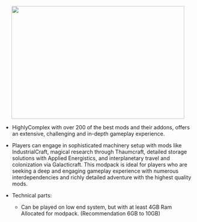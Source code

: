 <p align="center">
  <img width="460" height="300" src="[https://picsum.photos/460/300](https://github.com/PROJonYz/HighlyComplex/blob/main/ModpackLogo.png)">
</p>

- HighlyComplex with over 200 of the best mods and their addons, offers an extensive, challenging and in-depth gameplay experience.

- Players can engage in sophisticated machinery setup with mods like IndustrialCraft, magical research through Thaumcraft, detailed storage solutions with Applied Energistics, and interplanetary travel and colonization via Galacticraft. This modpack is ideal for players who are seeking a deep and engaging gameplay experience with numerous interdependencies and richly detailed adventure with the highest quality mods.

- Technical parts:
  * Can be played on low end system, but with at least 4GB Ram Allocated for modpack. (Recommendation 6GB to 10GB)
